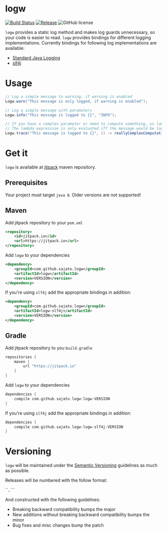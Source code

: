 # logw
[![Build Status](https://travis-ci.org/sajato/logw.svg)](https://travis-ci.org/sajato/logw)
[![Release](https://img.shields.io/github/release/sajato/logw.svg?label=maven)](https://github.com/sajato/logw)
![GitHub license](https://img.shields.io/github/license/sajato/logw.svg?style=flat)

``logw`` provides a static log method and makes log guards unnecessary, so your code
is easier to read. ``logw`` provides bindings for different logging implementations.
Currently bindings for following log implementations are available:

* [Standard Java Logging](http://docs.oracle.com/javase/6/docs/api/java/util/logging/package-summary.html)
* [slf4j](http://www.slf4j.org/)

# Usage

```java
// Log a simple message to warning, if warning is enabled
Logw.warn("This message is only logged, if warning is enabled");

// Log a simple message with parameters
Logw.info("This message is logged to {}", "INFO");

// If you have a complex parameter or need to compute something, us lambdas.
// The lambda expression is only evaluated iff the message would be logged
Logw.trace("This message is logged to {}", () -> reallyComplexComputation());
```

# Get it

``logw`` is available at [jitpack](https://jitpack.io/) maven repository.

## Prerequisites

Your project must target ``java 8``. Older versions are *not* supported!

## Maven

Add jitpack repository to your ``pom.xml``

```xml
<repository>
    <id>jitpack.io</id>
    <url>https://jitpack.io</url>
</repository>
```

Add ``logw`` to your dependencies

```xml
<dependency>
    <groupId>com.github.sajato.logw</groupId>
    <artifactId>logw</artifactId>
    <version>VERSION</version>
</dependency>
```

If you're using ``slf4j`` add the appropriate bindings in addition:

```xml
<dependency>
    <groupId>com.github.sajato.logw</groupId>
    <artifactId>logw-slf4j</artifactId>
    <version>VERSION</version>
</dependency>
```

## Gradle

Add jitpack repository to you ``build.gradle``

```gradle
repositories {
    maven {
        url "https://jitpack.io"
    }
}
```

Add ``logw`` to your dependencies

```gradle
dependencies {
    compile com.github.sajato.logw:logw:VERSION
}
```

If you're using ``slf4j`` add the appropriate bindings in addition:

```gradle
dependencies {
    compile com.github.sajato.logw:logw-slf4j:VERSION
}
```

# Versioning

``logw`` will be maintained under the [Semantic Versioning](http://semver.org) guidelines as much as possible.

Releases will be numbered with the follow format:

``<major>.<minor>.<patch>```

And constructed with the following guidelines:

* Breaking backward compatibility bumps the major
* New additions without breaking backward compatibility bumps the minor
* Bug fixes and misc changes bump the patch
